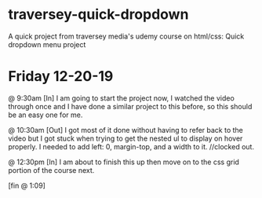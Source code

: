 # traversey-quick-dropdown
A quick project from traversey media's udemy course on html/css: Quick dropdown menu project

# Friday 12-20-19
@ 9:30am [In]
I am going to start the project now, I watched the video through once and I have done a similar project to this before, so this should be an easy one for me.

@ 10:30am [Out]
I got most of it done without having to refer back to the video but I got stuck when trying to get the nested ul to display on hover properly. I needed to add left: 0, margin-top, and a width to it. 
//clocked out.

@ 12:30pm [In]
I am about to finish this up then move on to the css grid portion of the course next.  

[fin @ 1:09] 

